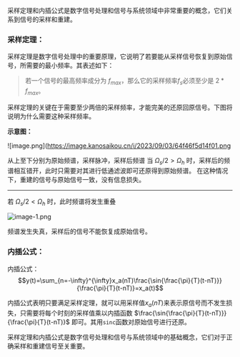 采样定理和内插公式是数字信号处理和信号与系统领域中非常重要的概念，它们关系到信号的采样和重建。

### 采样定理：

采样定理是数字信号处理中的重要原理，它说明了若要能从采样信号恢复到原始信号，所需要的最小频率。其表述如下：

> 若一个信号的最高频率成分为 $f_{max}$，那么它的采样频率$f_s$必须至少是 $2 * f_{max}$。

采样定理的关键在于需要至少两倍的采样频率，才能完美的还原回原信号。下图将说明为什么需要这种采样频率。

**示意图：**

![image.png](https://image.kanosaikou.cn/i/2023/09/03/64f46f5d14f01.png

从上至下分别为原始频谱，采样脉冲，采样后频谱
当 $\Omega_s/2>\Omega_h$ 时，采样后的频谱相互错开，此时只需要对其进行低通滤波即可还原得到原始频谱。
在这种情况下，重建的信号与原始信号一致，没有信息损失。

--------------------------
若 $\Omega_s/2<\Omega_h$ 时，此时频谱将发生重叠

![image-1.png](https://image.kanosaikou.cn/i/2023/09/03/64f46f5da5bb2.png)

频谱发生失真，采样后的信号不能恢复成原始信号。
### 内插公式：

内插公式：
$$y(t)=\sum_{n=-\infty}^{\infty}x_a(nT)\frac{\sin{\frac{\pi}{T}(t-nT)}}{\frac{\pi}{T}(t-nT)}=x_a(t)$$

内插公式表明只要满足采样定理，就可以用采样值$x_a(nT)$来表示原信号而不发生损失，只需要将每个时刻的采样值乘以内插函数 $\frac{\sin{\frac{\pi}{T}(t-nT)}}{\frac{\pi}{T}(t-nT)}$ 即可。其用`sinc`函数对原始信号进行还原。

采样定理和内插公式是数字信号处理和信号与系统领域中的基础概念，它们对于正确采样和重建信号至关重要。
